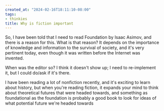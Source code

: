 ```yaml
---
created_at: "2024-02-16T18:11:10-08:00"
tags:
- thinkies
title: Why is fiction important
---
```


So, I have been told that I need to read Foundation by Isaac Asimov, and there is a reason for this. What is that reason? It depends on the importance of knowledge and information to the survival of society, and it's very pertinent today, even though it was written before the Internet was invented.

When was the editor so? I think it doesn't show up; I need to re-implement it, but I could do/ask if it's there.

I have been reading a lot of nonfiction recently, and it's exciting to learn about history, but when you're reading fiction, it expands your mind to think about theoretical futures that were headed towards, and something as foundational as the foundation is probably a good book to look for ideas of what potential future we're headed towards